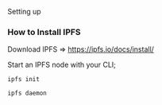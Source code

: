 Setting up 





### How to Install IPFS

Download IPFS => https://ipfs.io/docs/install/

Start an IPFS node with your CLI;

```
ipfs init 
```

```
ipfs daemon 
```
